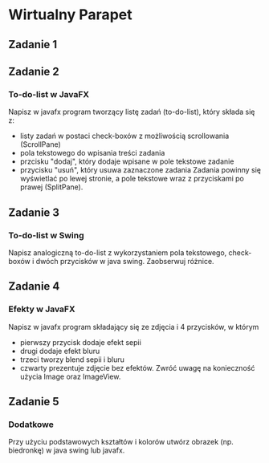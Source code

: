 # Wirtualny Parapet 
## Zadanie 1
## Zadanie 2 
### To-do-list w JavaFX
Napisz w javafx program tworzący listę zadań (to-do-list), który składa się z:
  * listy zadań w postaci check-boxów z możliwością scrollowania (ScrollPane)
  * pola tekstowego do wpisania treści zadania 
  * przcisku "dodaj", który dodaje wpisane w pole tekstowe zadanie
  * przycisku "usuń", który usuwa zaznaczone zadania
Zadania powinny się wyświetlać po lewej stronie, a pole tekstowe wraz z przyciskami po prawej (SplitPane).

## Zadanie 3
### To-do-list w Swing
Napisz analogiczną to-do-list z wykorzystaniem pola tekstowego, check-boxów i dwóch przycisków w java swing. Zaobserwuj różnice.

## Zadanie 4
### Efekty w JavaFX
Napisz w javafx program składający się ze zdjęcia i 4 przycisków, w którym 
* pierwszy przycisk dodaje efekt sepii 
* drugi dodaje efekt bluru 
* trzeci tworzy blend sepii i bluru 
* czwarty prezentuje zdjęcie bez efektów. 
Zwróć uwagę na konieczność użycia Image oraz ImageView.

## Zadanie 5
### Dodatkowe
Przy użyciu podstawowych kształtów i kolorów  utwórz obrazek (np. biedronkę) w java swing lub javafx.
